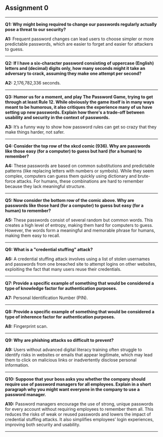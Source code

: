 ## Assignment 0

---

**Q1: Why might being required to change our passwords regularly actually pose a threat to our security?**

**A1:** Frequent password changes can lead users to choose simpler or more predictable passwords, which are easier to forget and easier for attackers to guess.

---

**Q2: If I have a six-character password consisting of uppercase (English) letters and (decimal) digits only, how many seconds might it take an adversary to crack, assuming they make one attempt per second?**

**A2:** 2,176,782,336 seconds.

---

**Q3: Humor us for a moment, and play The Password Game, trying to get through at least Rule 12. While obviously the game itself is in many ways meant to be humorous, it also critiques the experience many of us have setting up new passwords. Explain how there's a trade-off between usability and security in the context of passwords.**

**A3:** It’s a funny way to show how password rules can get so crazy that they make things harder, not safer.

---

**Q4: Consider the top row of the xkcd comic (936). Why are passwords like those easy (for a computer) to guess but hard (for a human) to remember?**

**A4:** These passwords are based on common substitutions and predictable patterns (like replacing letters with numbers or symbols). While they seem complex, computers can guess them quickly using dictionary and brute-force attacks. For humans, these combinations are hard to remember because they lack meaningful structure.

---

**Q5: Now consider the bottom row of the comic above. Why are passwords like those hard (for a computer) to guess but easy (for a human) to remember?**

**A5:** These passwords consist of several random but common words. This creates a high level of entropy, making them hard for computers to guess. However, the words form a meaningful and memorable phrase for humans, making them easy to recall.

---

**Q6: What is a "credential stuffing" attack?**

**A6:** A credential stuffing attack involves using a list of stolen usernames and passwords from one breached site to attempt logins on other websites, exploiting the fact that many users reuse their credentials.

---

**Q7: Provide a specific example of something that would be considered a type of knowledge factor for authentication purposes.**

**A7:** Personal Identification Number (PIN).

---

**Q8: Provide a specific example of something that would be considered a type of inherence factor for authentication purposes.**

**A8:** Fingerprint scan.

---

**Q9: Why are phishing attacks so difficult to prevent?**

**A9:** Users without advanced digital literacy training often struggle to identify risks in websites or emails that appear legitimate, which may lead them to click on malicious links or inadvertently disclose personal information.

---

**Q10: Suppose that your boss asks you whether the company should require use of password managers for all employees. Explain in a short paragraph why you might want everyone in the company to use a password manager.**

**A10:** Password managers encourage the use of strong, unique passwords for every account without requiring employees to remember them all. This reduces the risks of weak or reused passwords and lowers the impact of credential stuffing attacks. It also simplifies employees’ login experiences, improving both security and usability.

---
